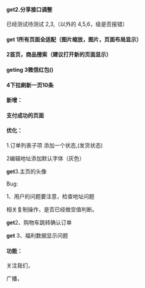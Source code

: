 #### get2.分享接口调整 

已经测试待测试 2,3,（以外的 4,5,6，级是否报错）

#### **get 1所有页面全适配**（图片缩放，图片，页面布局显示）

#### 2首页，商品搜索（建议打开新的页面显示）

#### **geting 3微信红包**()

#### 4下拉刷新一页10条

#### 新增：

#### 支付成功的页面

#### 优化：

1.订单列表子项 添加一个状态,(发货状态)

2编辑地址添加默认字体（灰色）

**get**3.主页的头像

Bug:

1、用户的问题要注意，检查地址问题

相关复制操作，是否已经做空值判断。 

**get**2、购物车跳转确认订单

**get** 3、福利数据显示问题

#### 功能：

关注我们，

广播，



